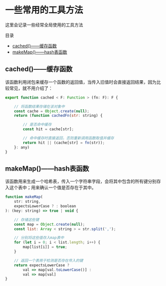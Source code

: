# 一些常用的工具方法

这里会记录一些经常全局使用的工具方法

目录

- [cached()——缓存函数](#cached%e7%bc%93%e5%ad%98%e5%87%bd%e6%95%b0)
- [makeMap()——hash表函数](#makemaphash%e8%a1%a8%e5%87%bd%e6%95%b0)

## cached()——缓存函数

该函数利用闭包来缓存一个函数的返回值，当传入旧值时会直接返回结果，因为比较常见，就不用介绍了：

```js
export function cached < F: Function > (fn: F): F {

    // 将函数结果存储在该对象中
    const cache = Object.create(null);
    return (function cachedFn(str: string) {

        // 是否命中缓存
        const hit = cache[str];

        // 命中缓存时直接返回，否则重新调用函数取值并缓存
        return hit || (cache[str] = fn(str));
    }: any)
}
```

## makeMap()——hash表函数

该函数用来生成一个哈希表，传入一个字符串字段，会将其中包含的所有键分别存入这个表中；用来确认一个值是否存在于其中。

```js
function makeMap(
    str: string,
    expectsLowerCase ? : boolean
): (key: string) => true | void {

    // 存储这些键
    const map = Object.create(null);
    const list: Array < string > = str.split(',');

    // 分别将这些值存入map表中
    for (let i = 0; i < list.length; i++) {
        map[list[i]] = true;
    }

    // 返回一个表用于检测是否存在传入的键
    return expectsLowerCase ?
        val => map[val.toLowerCase()] :
        val => map[val]
}
```